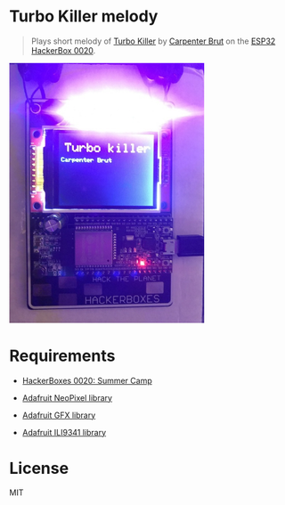 # Turbo Killer melody

> Plays short melody of [Turbo Killer](https://www.youtube.com/watch?v=wy9r2qeouiQ) by [Carpenter Brut](https://en.wikipedia.org/wiki/Carpenter_Brut) on the [ESP32 HackerBox 0020](https://www.instructables.com/id/HackerBoxes-0020-Summer-Camp/).

<img src="https://github.com/miguelmota/esp32-turbo-killer/blob/master/screenshot.png?raw=true" width="350">



# Requirements

- [HackerBoxes 0020: Summer Camp](https://www.instructables.com/id/HackerBoxes-0020-Summer-Camp/)

- [Adafruit NeoPixel library](https://github.com/adafruit/Adafruit_NeoPixel)

- [Adafruit GFX library](https://github.com/adafruit/Adafruit-GFX-Library)

- [Adafruit ILI9341 library](https://github.com/adafruit/Adafruit_ILI9341)

# License

MIT
